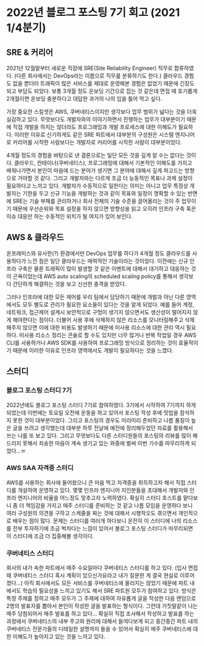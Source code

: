 # 2022년 블로그 포스팅 7기 회고 (2021 1/4분기)

## SRE & 커리어
2021년 12월말부터 새로운 직장에 SRE(Site Reliability Engineer) 직무로 합류하였다. (다른 회사에서는 DevOps라는 이름으로 직무를 분류하기도 한다.) 클라우드 경험도 없을 뿐더러 트래픽이 많은 서비스를 제대로 운영해본 경험은 없었기 때문에 긴장도 되고 부담도 되었다. 보통 3개월 정도 온보딩 기간으로 잡는 것 같은데 면접 때 호기롭게 2개월이면 온보딩 충분하다고 대답한 과거의 나의 입을 틀어 막고 싶다.

가장 중요한 스킬셋은 AWS, 쿠버네티스이지만 생각보다 업무 범위가 넓다는 것을 더욱 실감하고 있다. 무엇보다도 개발자와의 이야기하면서 진행하는 업무가 대부분이기 때문에 직접 개발을 하지는 않더라도 프로그래밍과 개발 프로세스에 대한 이해도가 필요하다. 이러한 이유로 신기하게도 같은 SRE 파트에서 대부분의 구성원은 시스템 엔지니어로 커리어를 시작한 사람보다는 개발자로 커리어를 시작한 사람이 대부분이었다.

4개월 정도의 경험을 바탕으로 낸 결론으로는 일단 모든 것을 깊게 알 수는 없다는 것이다. 클라우드, 컨테이너(쿠버네티스), 프로그래밍에 대해서 기본적인 이해도를 가지고 배워나가면서 본인이 마음에 드는 분야가 생기면 그 분야에 대해서 깊게 파고드는 방향으로 가야할 것 같다. 그리고 개발자와는 다르게 조금 더 능동적인 목표나 과제 설정이 필요하다고 느끼고 있다. 개발자가 수동적으로 일한다는 의미는 아니고 업무 특정상 개발자는 기한을 두고 신규 기능을 개발하는 것과 같이 목표와 일정이 명확할 수 있는 반면에 SRE는 기술 부채를 관리하거나 회사 전체의 기술 수준을 끌어올리는 것이 주 업무이기 때문에 우선순위와 목표 설정을 하지 않으면 방향성을 읽고 오히려 인프라 구축 혹은 이슈 대응만 하는 수동적인 위치가 될 여지가 있어 보인다.

## AWS & 클라우드
온프레미스와 유사한(?) 환경에서만 DevOps 업무를 하다가 4개월 정도 클라우드를 사용하다가 느낀 점은 일단 클라우드는 매력적인 기술이라는 것이었다. 이전에는 신규 인프라 구축은 물론 트래픽이 많이 발생할 것 같은 이벤트에 대해서 대기하고 대응하는 것이 곤욕이었는데 AWS auto scaling의 scheduled scaling policy를 통해서 생각보다 간단하게 해결하는 것을 보고 신선한 충격을 받았다.  

그러나 인프라에 대한 모든 제어를 우리 팀에서 담당하기 때문에 개발과 아닌 다른 영역에서도 모두 별도로 관리가 필요한 요소들이 있다는 것을 알게 되었다. 예를 들어 계정, 네트워크, 접근제어 설계시 보안적으로 구멍이 생기지 않으면서도 생산성이 떨어지지 않게 해야한다는 점이다. 더불어 사용 후에 삭제하지 않은 리소스를 모니터링해주고 삭제해주지 않으면 이에 대한 비용도 발생하기 때문에 미사용 리소스에 대한 관리 역시 필요하다. 미사용 리소스 정리는 콘솔로 할 수도 있지만 너무 많거나 반복 작업일 경우 AWS CLI를 사용하거나 AWS SDK를 사용하여 프로그래밍 방식으로 정리하는 것이 효율적이기 때문에 이러한 이유로 인프라 영역에서도 개발이 필요하다는 것을 느꼈다.

## 스터디
### 블로그 포스팅 스터디 7기
2022년에도 블로그 포스팅 스터디 7기로 참여하였다. 3기에서 시작하여 7기까지 하게 되었는데 이번에는 토요일 오전에 운동을 하고 있어서 포스팅 작성 후에 밋업을 참석하지 못한 것이 대부분이었다. 그리고 포스팅의 경우도 미리미리 준비하고 나름 품질이 높은 글을 쓰려고 생각했는데 대부분 하루 전날에 예전에 정리해두었던 자료를 활용해서 쓰는 나를 또 보고 있다. 그리고 무엇보다도 다른 스터디원들의 포스팅의 리뷰를 많이 해드리지 못해서 죄송한 마음이 계속 생기고 있는 와중에 벌써 이번 기수를 마무리하게 되었다...ㅠ

### AWS SAA 자격증 스터디
AWS를 사용하는 회사에 들어왔으니 큰 마음 먹고 자격증을 취득하고자 해서 직접 스터디를 개설하여 운영하고 있다. 몇몇 인프라 엔지니어 지인분들을 초대해서 개발자와 인프라 엔지니어의 비율을 어느정도 맞추고자 노력하였다. 확실히 스터디 호스트를 맡다보니 좀 더 책임감을 가지고 매주 스터디를 준비하는 것 같고 나름 모임을 운영하다 보니 여러 구성원의 의견을 구하고 스케줄을 짜는 것에 대해서 시행착오도 겪으면서 개인적으로 배우는 점이 많다. 문제는 스터디를 여러개 하다보니 온전히 이 스터디에 나의 리소스를 전부 투자하기에 조금 벅차다는 느낌이 있어서 블로그 포스팅 스터디가 마무리되면 이 스터디에 조금 더 집중해볼 생각이다.

### 쿠버네티스 스터디
회사의 내가 속한 파트에서 매주 수요일마다 쿠버네티스 스터디를 하고 있다. (입사 면접 때 쿠버네티스 스터디 혹시 계획이 있으신가요라고 내가 질문한 게 결국 현실로 이루어졌다...) 아직 회사에서도 모든 서비스를 쿠버네티스에 올리지는 않았기 때문에 파트 내에서도 학습의 필요성을 느끼고 있기도 해서 SRE 파트원 모두가 참여하고 있다. 방식은 특정 주제를 정하고 매주 모두가 그 주제에 대하여 자유롭게 글을 작성한 다음 랜덤으로 2명의 발표자를 뽑아서 본인이 작성한 글을 발표하는 형식이다. 그런데 거짓말같이 나는 매주 당첨되어서 매주 발표를 하고 있다... 확실히 직접 조사해서 작성하고 발표를 하는 과정에서 쿠버네티스의 내부 주고와 원리에 대해서 들여다보게 되고 중간중간 파트 내의 쿠버네티스 전문가들의 디테일한 설명까지 들을 수 있어서 확실히 매주 쿠버네티스에 대한 이해도가 높아지고 있는 것을 느끼고 있다.